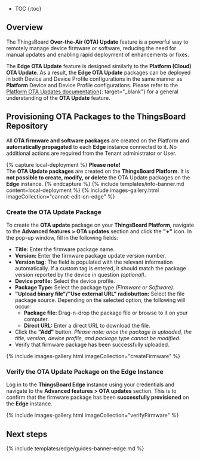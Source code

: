 * TOC
{:toc}

## Overview

The ThingsBoard **Over-the-Air (OTA) Update** feature is a powerful way to remotely manage device firmware or software, reducing the need for manual updates and enabling rapid deployment of enhancements or fixes.

The **Edge OTA Update** feature is designed similarly to the **Platform (Cloud) OTA Update**. As a result, the **Edge OTA Update** packages can be deployed in both Device and Device Profile configurations in the same manner as **Platform** Device and Device Profile configurations.
Please refer to the [Platform OTA Updates documentation](/docs/{{cloudDocsPrefix}}user-guide/ota-updates/){: target="_blank"} for a general understanding of the **OTA Update** feature.

## Provisioning OTA Packages to the ThingsBoard Repository

All **OTA firmware and software packages** are created on the Platform and **automatically propagated** to each **Edge** instance connected to it. No additional actions are required from the Tenant administrator or User.

{% capture local-deployment %}
**Please note!** <br>
The **OTA Update packages** are created on the **ThingsBoard Platform**. It is **not possible to create, modify, or delete** the OTA Update packages on the **Edge** instance.
{% endcapture %}
{% include templates/info-banner.md content=local-deployment %}
{% include images-gallery.html imageCollection="cannot-edit-on-edge" %}

### Create the OTA Update Package

To create the **OTA update** package on your **ThingsBoard Platform**, navigate to the **Advanced features > OTA updates** section and click the **"+"** icon.
In the pop-up window, fill in the following fields:
* **Title:** Enter the firmware package name.
* **Version:** Enter the firmware package update version number.
* **Version tag:** The field is populated with the relevant information automatically. If a custom tag is entered, it should match the package version reported by the device in question _(optional)_.
* **Device profile:** Select the device profile.
* **Package Type:** Select the package type _(Firmware or Software)_.
* **"Upload binary file"/"Use external URL" radiobutton:** Select the file package source. Depending on the selected option, the following will occur: 
  * **Package file:** Drag-n-drop the package file or browse to it on your computer.
  * **Direct URL:** Enter a direct URL to download the file.
* Click the **"Add"** button. _Please note: once the package is uploaded, the title, version, device profile, and package type cannot be modified_.
* Verify that firmware package has been successfully uploaded.

{% include images-gallery.html imageCollection="createFirmware" %}

### Verify the OTA Update Package on the Edge Instance

Log in to the **ThingsBoard Edge** instance using your credentials and navigate to the **Advanced features > OTA updates** section. This is to confirm that the firmware package has been **successfully provisioned** on the **Edge** instance.
  
{% include images-gallery.html imageCollection="verifyFirmware" %}

## Next steps

{% include templates/edge/guides-banner-edge.md %}
